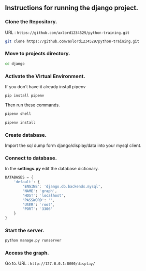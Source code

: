 ## Instructions for running the django project.

### Clone the Repository.

URL : `https://github.com/axlord1234529/python-training.git` 

```bash
git clone https://github.com/axlord1234529/python-training.git
```

### Move to projects directory.

```bash
cd django
```
### Activate the Virtual Environment.
If you don't have it already install pipenv
```bash
pip install pipenv
```
Then run these commands.
```bash
pipenv shell

pipenv install
```
### Create database.
Import the sql dump form django/display/data into your mysql client.
### Connect to database.
In the <strong>settings.py</strong> edit the database dictionary.
```python
DATABASES = {
    'default': {
        'ENGINE': 'django.db.backends.mysql',
        'NAME': 'graph',
        'HOST': 'localhost',
        'PASSWORD': '',
        'USER': 'root',
        'PORT': '3306'
    }
}
```
### Start the server.
```bash
python manage.py runserver
```
### Access the graph.
Go to.
URL : `http://127.0.0.1:8000/display/` 
